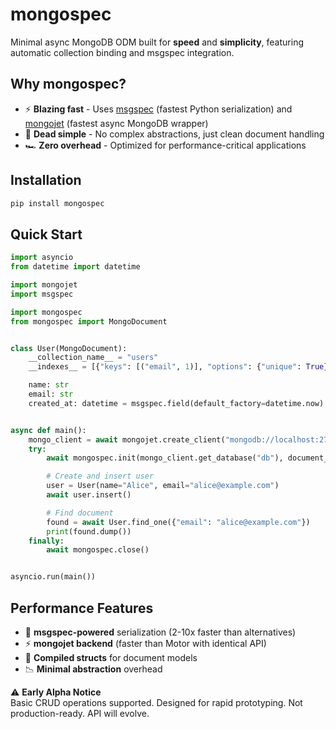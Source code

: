# mongospec

Minimal async MongoDB ODM built for **speed** and **simplicity**, featuring automatic collection binding and msgspec
integration.

## Why mongospec?

- ⚡ **Blazing fast** - Uses [msgspec](https://github.com/jcrist/msgspec) (fastest Python serialization)
  and [mongojet](https://github.com/romis2012/mongojet) (fastest async MongoDB wrapper)
- 🧩 **Dead simple** - No complex abstractions, just clean document handling
- 🏎️ **Zero overhead** - Optimized for performance-critical applications

## Installation

```bash
pip install mongospec
```

## Quick Start

```python
import asyncio
from datetime import datetime

import mongojet
import msgspec

import mongospec
from mongospec import MongoDocument


class User(MongoDocument):
    __collection_name__ = "users"
    __indexes__ = [{"keys": [("email", 1)], "options": {"unique": True}}]

    name: str
    email: str
    created_at: datetime = msgspec.field(default_factory=datetime.now)


async def main():
    mongo_client = await mongojet.create_client("mongodb://localhost:27017")
    try:
        await mongospec.init(mongo_client.get_database("db"), document_types=[User])

        # Create and insert user
        user = User(name="Alice", email="alice@example.com")
        await user.insert()

        # Find document
        found = await User.find_one({"email": "alice@example.com"})
        print(found.dump())
    finally:
        await mongospec.close()


asyncio.run(main())
```

## Performance Features

- 🚀 **msgspec-powered** serialization (2-10x faster than alternatives)
- ⚡ **mongojet backend** (faster than Motor with identical API)
- 🧬 **Compiled structs** for document models
- 📉 **Minimal abstraction** overhead

⚠️ **Early Alpha Notice**  
Basic CRUD operations supported. Designed for rapid prototyping. Not production-ready. API will evolve.